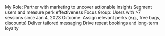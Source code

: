My Role:
Partner with marketing to uncover actionable insights
Segment users and measure perk effectiveness
Focus Group:
Users with >7 sessions since Jan 4, 2023
Outcome:
Assign relevant perks (e.g., free bags, discounts)
Deliver tailored messaging
Drive repeat bookings and long-term loyalty



